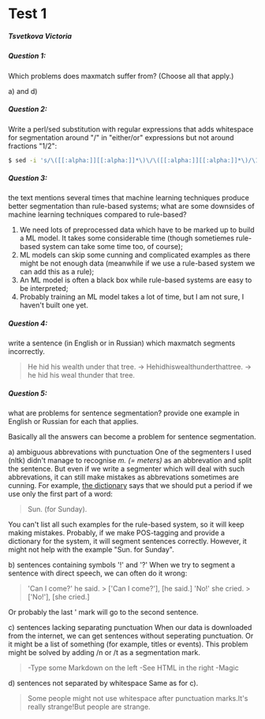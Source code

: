 # Test 1
##### Tsvetkova Victoria


##### Question 1:
Which problems does maxmatch suffer from? (Choose all that apply.)

a) and d)


##### Question 2:
Write a perl/sed substitution with regular expressions that adds whitespace for segmentation around "/" in "either/or" expressions but not around fractions "1/2":

```sh
$ sed -i 's/\([[:alpha:]][[:alpha:]]*\)\/\([[:alpha:]][[:alpha:]]*\)/\1\ \/ \2/g' test.txt
```


##### Question 3:
the text mentions several times that machine learning techniques produce better segmentation than rule-based systems; what are some downsides of machine learning techniques compared to rule-based?

1) We need lots of preprocessed data which have to be marked up to build a ML model. It takes some considerable time (though sometiemes rule-based system can take some time too, of course);
2) ML models can skip some cunning and complicated examples as there might be not enough data (meanwhile if we use a rule-based system we can add this as a rule);
3) An ML model is often a black box while rule-based systems are easy to be interpreted;
4) Probably training an ML model takes a lot of time, but I am not sure, I haven't built one yet.


##### Question 4:
write a sentence (in English or in Russian) which maxmatch segments incorrectly.

> He hid his wealth under that tree. ->
> Hehidhiswealthunderthattree. ->
> he hid his weal thunder that tree.


##### Question 5:
what are problems for sentence segmentation? provide one example in English or Russian for each that applies.

Basically all the answers can become a problem for sentence segmentation. 

a) ambiguous abbrevations with punctuation
One of the segmenters I used (nltk) didn't manage to recognise *m. (= meters)* as an abbrevation and split the sentence. But even if we write a segmenter which will deal with such abbrevations, it can still make mistakes as abbrevations sometimes are cunning. For example, [the dictionary](https://en.oxforddictionaries.com/punctuation/punctuation-in-abbreviations) says that we should put a period if we use only the first part of a word:
> Sun. (for Sunday). 

You can't list all such examples for the rule-based system, so it will keep making mistakes. 
Probably, if we make POS-tagging and provide a dictionary for the system, it will segment sentences correctly. However, it might not help with the example "Sun. for Sunday".

b) sentences containing symbols '!' and '?'
When we try to segment a sentence with direct speech, we can often do it wrong:

> 'Can I come?' he said. > ['Can I come?'], [he said.]
> 'No!' she cried. > ['No!'], [she cried.]

Or probably the last ' mark will go to the second sentence.

c) sentences lacking separating punctuation
When our data is downloaded from the internet, we can get sentences without seperating punctuation. Or it might be a list of something (for example, titles or events). This problem might be solved by adding /n or /t as a segmentation mark.

>  -Type some Markdown on the left
>  -See HTML in the right
>  -Magic

d) sentences not separated by whitespace
Same as for c). 

> Some people might not use whitespace after punctuation marks.It's really strange!But people are strange.